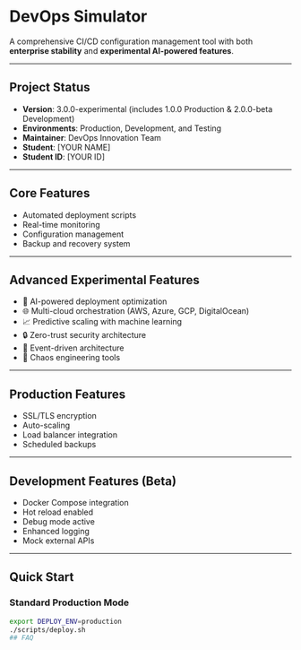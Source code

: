 # DevOps Simulator

A comprehensive CI/CD configuration management tool with both **enterprise stability** and **experimental AI-powered features**.

---

## Project Status
- **Version**: 3.0.0-experimental (includes 1.0.0 Production & 2.0.0-beta Development)
- **Environments**: Production, Development, and Testing
- **Maintainer**: DevOps Innovation Team
- **Student**: [YOUR NAME]
- **Student ID**: [YOUR ID]

---

## Core Features
- Automated deployment scripts  
- Real-time monitoring  
- Configuration management  
- Backup and recovery system  

---

## Advanced Experimental Features
- 🤖 AI-powered deployment optimization  
- 🌐 Multi-cloud orchestration (AWS, Azure, GCP, DigitalOcean)  
- 📈 Predictive scaling with machine learning  
- 🔒 Zero-trust security architecture  
- 🌊 Event-driven architecture  
- 🎯 Chaos engineering tools  

---

## Production Features
- SSL/TLS encryption  
- Auto-scaling  
- Load balancer integration  
- Scheduled backups  

---

## Development Features (Beta)
- Docker Compose integration  
- Hot reload enabled  
- Debug mode active  
- Enhanced logging  
- Mock external APIs  

---

## Quick Start

### Standard Production Mode
```bash
export DEPLOY_ENV=production
./scripts/deploy.sh
## FAQ
